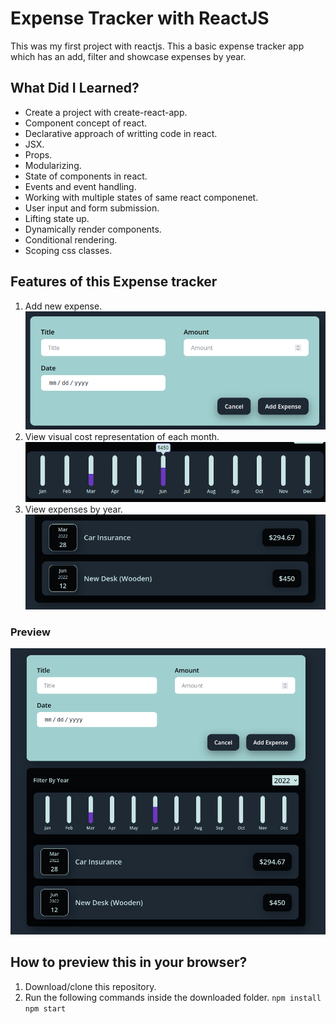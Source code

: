 # Expense Tracker with ReactJS

This was my first project with reactjs. This a basic expense tracker app which has an add, filter and showcase expenses by year.

## What Did I Learned?

- Create a project with create-react-app.
- Component concept of react.
- Declarative approach of writting code in react.
- JSX.
- Props.
- Modularizing.
- State of components in react.
- Events and event handling.
- Working with multiple states of same react componenet.
- User input and form submission.
- Lifting state up.
- Dynamically render components.
- Conditional rendering.
- Scoping css classes.

## Features of this Expense tracker

1. Add new expense.
   ![Add new expense](./preview/add-new-expense.png)
2. View visual cost representation of each month.
   ![Visualize expense by month in each year.](./preview/expense-bar-by-month.png)
3. View expenses by year.
   ![List view of all expenses filtered by year](./preview/expenses-list.png)

### Preview

![Expense Tracker](./preview/ExpenseTracker.png)

## How to preview this in your browser?

1. Download/clone this repository.
2. Run the following commands inside the downloaded folder.
   `npm install`
   `npm start`
